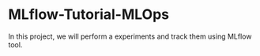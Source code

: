 # MLflow-Tutorial-MLOps
In this project, we will perform a experiments and track them using MLflow tool.
